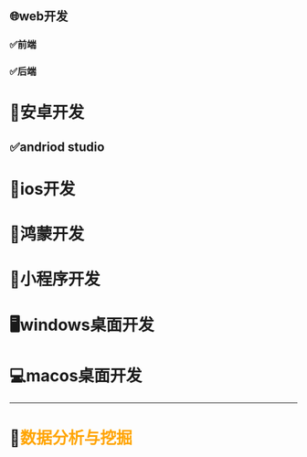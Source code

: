 ## **🌐web开发**

### ✅前端



### ✅后端



# 📱安卓开发

## ✅andriod studio

# 🍎ios开发

# 🔗鸿蒙开发

# 🤏小程序开发

# 🖥️windows桌面开发



# 💻macos桌面开发

------



# 🔢<font color='orange'>数据分析与挖掘</font>




